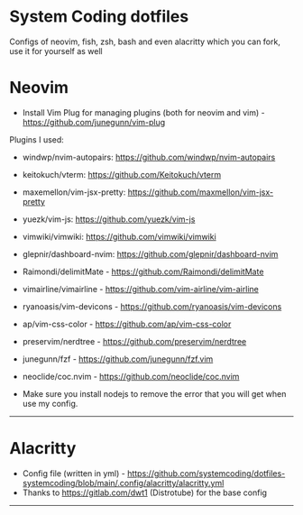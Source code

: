 # **System Coding dotfiles**

Configs of neovim, fish, zsh, bash and even alacritty which you can fork, use it for yourself as well

# Neovim

* Install Vim Plug for managing plugins (both for neovim and vim) - https://github.com/junegunn/vim-plug

Plugins I used:
* windwp/nvim-autopairs: https://github.com/windwp/nvim-autopairs 
* keitokuch/vterm: https://github.com/Keitokuch/vterm
* maxemellon/vim-jsx-pretty: https://github.com/maxmellon/vim-jsx-pretty
* yuezk/vim-js: https://github.com/yuezk/vim-js
* vimwiki/vimwiki: https://github.com/vimwiki/vimwiki
* glepnir/dashboard-nvim: https://github.com/glepnir/dashboard-nvim
* Raimondi/delimitMate - https://github.com/Raimondi/delimitMate
* vimairline/vimairline - https://github.com/vim-airline/vim-airline
* ryanoasis/vim-devicons - https://github.com/ryanoasis/vim-devicons
* ap/vim-css-color - https://github.com/ap/vim-css-color
* preservim/nerdtree - https://github.com/preservim/nerdtree
* junegunn/fzf - https://github.com/junegunn/fzf.vim
* neoclide/coc.nvim - https://github.com/neoclide/coc.nvim

* Make sure you install nodejs to remove the error that you will get when use my config.

***
# Alacritty
* Config file (written in yml) - https://github.com/systemcoding/dotfiles-systemcoding/blob/main/.config/alacritty/alacritty.yml
* Thanks to https://gitlab.com/dwt1 (Distrotube) for the base config
***

